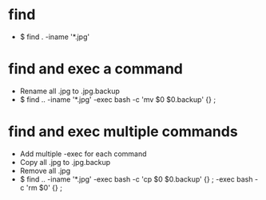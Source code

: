 find
=====
* $ find . -iname '*.jpg'

find and exec a command
=====
* Rename all .jpg to .jpg.backup
* $ find .. -iname '*.jpg' -exec bash -c 'mv $0 $0.backup' {} \;

find and exec multiple commands
=====
* Add multiple -exec for each command
* Copy all .jpg to .jpg.backup
* Remove all .jpg
* $ find .. -iname '*.jpg' -exec bash -c 'cp $0 $0.backup' {} \; -exec bash -c 'rm $0' {} \;